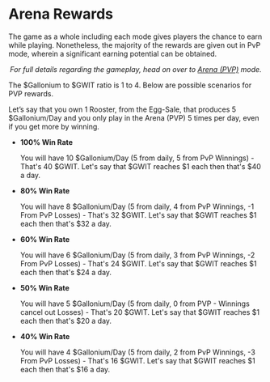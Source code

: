 # **Arena Rewards**

The game as a whole including each mode gives players the chance to earn while playing. Nonetheless, the majority of the rewards are given out in PvP mode, wherein a significant earning potential can be obtained.

<center>

_For full details regarding the gameplay, head on over to [Arena (PVP)](../phase1/arena/index.md) mode._

</center>

The $Gallonium to $GWIT ratio is 1 to 4. Below are possible scenarios for PVP rewards.

Let’s say that you own 1 Rooster, from the Egg-Sale, that produces 5 $Gallonium/Day and you only play in the Arena (PVP) 5 times per day, even if you get more by winning.

- **100% Win Rate**

  You will have 10 $Gallonium/Day (5 from daily, 5 from PvP Winnings) - That's 40 $GWIT. Let's say that $GWIT reaches $1 each then that's $40 a day.

- **80% Win Rate**

  You will have 8 $Gallonium/Day (5 from daily, 4 from PvP Winnings, -1 From PvP Losses) - That's 32 $GWIT. Let's say that $GWIT reaches $1 each then that's $32 a day.

- **60% Win Rate**

  You will have 6 $Gallonium/Day (5 from daily, 3 from PvP Winnings, -2 From PvP Losses) - That's 24 $GWIT. Let's say that $GWIT reaches $1 each then that's $24 a day.

- **50% Win Rate**

  You will have 5 $Gallonium/Day (5 from daily, 0 from PVP - Winnings cancel out Losses) - That's 20 $GWIT. Let's say that $GWIT reaches $1 each then that's $20 a day.

- **40% Win Rate**

  You will have 4 $Gallonium/Day (5 from daily, 2 from PvP Winnings, -3 From PvP Losses) - That's 16 $GWIT. Let's say that $GWIT reaches $1 each then that's $16 a day.

